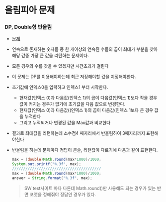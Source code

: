 # 올림피아 문제

### DP, Double형 반올림

- [문제](https://www.acmicpc.net/problem/2670)

- 연속으로 존재하는 숫자들 중 한 개이상의 연속된 수들의 곱이 최대가 부분을 찾아 해당 값중 가장 큰 값을 리턴하는 문제이다.

- 모든 경우의 수를 찾을 수 있겠지만 시간초과가 걸린다

- 이 문제는 DP를 이용해야하는데 최근 저장해야할 값을 지정해야한다.

- 초기값에 인덱스0을 입력하고 인덱스1 부터 시작한다.

  - 현재값(인덱스 0)과 다음값(인덱스 1)의 곱이 다음값(인덱스 1)보다 작을 경우 값이 커지는 경우가 없기에 초기값을 다음 값으로 변경한다.
  - 현재값(인덱스 0)과 다음값((인덱스 1)의 곱이 다음값(인덱스 1보다 큰 경우 값을 누적한다
  - 그리고 누적되거나 변경된 값을 Max값과 비교한다

- 결과로 최대값을 리턴하는데 소수점4 째자리에서 반올림하여 3째자리까지 표현해야한다

- 반올림을 하는데 문제마다 정답이 콘솔, 리턴값이 다르기에 다음과 같이 표현한다.

  ```java
  max = (double)Math.round(max*1000)/1000;
  System.out.printf("%.3f", max);
  ////////////////////////////////////////
  max = (double)Math.round(max*1000)/1000;
  answer = String.format("%.3f", max);
  ```

  > SW test사이트 마다 다른데 Math.round()만 사용해도 되는 경우가 있는 반면 포맷을 정해줘야 정답인 경우가 있다.

